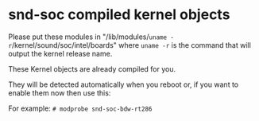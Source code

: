 # snd-soc compiled kernel objects
Please put these modules in "/lib/modules/`uname -r`/kernel/sound/soc/intel/boards"           where `uname -r` is the command that will output the kernel release name.

These Kernel objects are already compiled for you.

They will be detected automatically when you reboot or, if you want to enable them now then use this:

For example: `# modprobe snd-soc-bdw-rt286`
